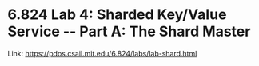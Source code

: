 # 6.824 Lab 4: Sharded Key/Value Service -- Part A: The Shard Master

Link: <https://pdos.csail.mit.edu/6.824/labs/lab-shard.html>
